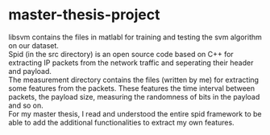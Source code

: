 # master-thesis-project
libsvm contains the files in matlabl for training and testing the svm algorithm on our dataset.<br/>
Spid (in the src directory) is an open source code based on C++ for extracting IP packets from the network traffic and seperating their header and payload.<br/>
The measurement directory contains the files (written by me) for extracting some features from the packets. These features the time interval between packets, the payload size, measuring the randomness of bits in the payload and so on. <br/>
For my master thesis, I read and understood the entire spid framework to be able to add the additional functionalities to extract my own features.
